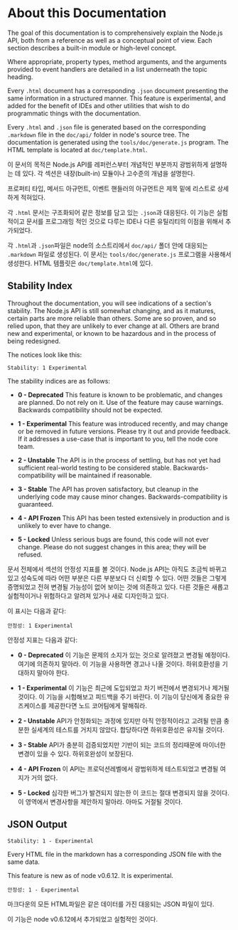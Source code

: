 # About this Documentation

<!--english start-->

<!-- type=misc -->

The goal of this documentation is to comprehensively explain the Node.js
API, both from a reference as well as a conceptual point of view.  Each
section describes a built-in module or high-level concept.

Where appropriate, property types, method arguments, and the arguments
provided to event handlers are detailed in a list underneath the topic
heading.

Every `.html` document has a corresponding `.json` document presenting
the same information in a structured manner.  This feature is
experimental, and added for the benefit of IDEs and other utilities that
wish to do programmatic things with the documentation.

Every `.html` and `.json` file is generated based on the corresponding
`.markdown` file in the `doc/api/` folder in node's source tree.  The
documentation is generated using the `tools/doc/generate.js` program.
The HTML template is located at `doc/template.html`.

<!--english end-->

<!-- type=misc -->

이 문서의 목적은 Node.js API를 레퍼런스부터 개념적인 부분까지 광범위하게 설명하는 
데 있다. 각 섹션은 내장(built-in) 모듈이나 고수준의 개념을 설명한다.

프로퍼티 타입, 메서드 아규먼트, 이벤트 핸들러의 아규먼트은 제목 밑에 리스트로 상세하게 
적혀있다.

각 `.html` 문서는 구조화되어 같은 정보를 담고 있는 `.json`과 대응된다. 이 기능은 
실험적이고 문서를 프로그래밍 적인 것으로 다루는 IDE나 다른 유틸리티의 이점을 위해서 
추가되었다.

각 `.html`과 `.json`파일은 node의 소스트리에서 `doc/api/` 폴더 안에 
대응되는 `.markdown` 파일로 생성된다. 이 문서는 `tools/doc/generate.js` 
프로그램을 사용해서 생성한다. HTML 템플릿은 `doc/template.html`에 있다.

## Stability Index

<!--english start-->

<!--type=misc-->

Throughout the documentation, you will see indications of a section's
stability.  The Node.js API is still somewhat changing, and as it
matures, certain parts are more reliable than others.  Some are so
proven, and so relied upon, that they are unlikely to ever change at
all.  Others are brand new and experimental, or known to be hazardous
and in the process of being redesigned.

The notices look like this:

    Stability: 1 Experimental

The stability indices are as follows:

* **0 - Deprecated**  This feature is known to be problematic, and changes are
planned.  Do not rely on it.  Use of the feature may cause warnings.  Backwards
compatibility should not be expected.

* **1 - Experimental**  This feature was introduced recently, and may change
or be removed in future versions.  Please try it out and provide feedback.
If it addresses a use-case that is important to you, tell the node core team.

* **2 - Unstable**  The API is in the process of settling, but has not yet had
sufficient real-world testing to be considered stable. Backwards-compatibility
will be maintained if reasonable.

* **3 - Stable**  The API has proven satisfactory, but cleanup in the underlying
code may cause minor changes.  Backwards-compatibility is guaranteed.

* **4 - API Frozen**  This API has been tested extensively in production and is
unlikely to ever have to change.

* **5 - Locked**  Unless serious bugs are found, this code will not ever
change.  Please do not suggest changes in this area; they will be refused.

<!--english end-->

<!--type=misc-->

문서 전체에서 섹션의 안정성 지표를 볼 것이다. Node.js API는 아직도 조금씩 바뀌고 
있고 성숙도에 따라 어떤 부분은 다른 부분보다 더 신뢰할 수 있다. 어떤 것들은 그렇게
증명되었고 전혀 변경될 가능성이 없어 보이는 것에 의존하고 있다. 다른 것들은 새롭고
실험적이거나 위험하다고 알려져 있거나 새로 디자인하고 있다.

이 표시는 다음과 같다:

    안정성: 1 Experimental

안정성 지표는 다음과 같다:

* **0 - Deprecated**  이 기능은 문제의 소지가 있는 것으로 알려졌고 변경될 예정이다.
여기에 의존하지 말아라. 이 기능을 사용하면 경고나 나올 것이다. 하위호환성을 기대하지 말아야
한다.

* **1 - Experimental**  이 기능은 최근에 도입되었고 차기 버전에서 변경되거나 제거될 것이다.
이 기능을 시험해보고 피드백을 주기 바란다. 이 기능이 당신에게 중요한 유즈케이스를 제공한다면
노드 코어팀에게 말해줘라.

* **2 - Unstable**  API가 안정화되는 과정에 있지만 아직 안정적이라고 고려될 만큼 충분한
실세계의 테스트를 거치지 않았다. 합당하다면 하위호환성은 유지될 것이다.

* **3 - Stable**  API가 충분히 검증되었지만 기반이 되는 코드의 정리때문에 마이너한 변경이
있을 수 있다. 하위호완성이 보장된다.

* **4 - API Frozen**  이 API는 프로덕션레벨에서 광범위하게 테스트되었고 변경될 여지가 
거의 없다.

* **5 - Locked**  심각한 버그가 발견되지 않는한 이 코드는 절대 변경되지 않을 것이다. 이 
영역에서 변경사항을 제안하지 말아라. 아마도 거절될 것이다.

## JSON Output

<!--english start-->

    Stability: 1 - Experimental

Every HTML file in the markdown has a corresponding JSON file with the
same data.

This feature is new as of node v0.6.12.  It is experimental.

<!--english end-->

    안정성: 1 - Experimental

마크다운의 모든 HTML파일은 같은 데이터를 가진 대응되는 JSON 파일이 있다.

이 기능은 node v0.6.12에서 추가되었고 실험적인 것이다.
